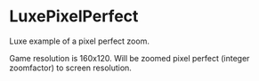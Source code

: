 # LuxePixelPerfect
Luxe example of a pixel perfect zoom.

Game resolution is 160x120. Will be zoomed pixel perfect (integer zoomfactor) to screen resolution.
